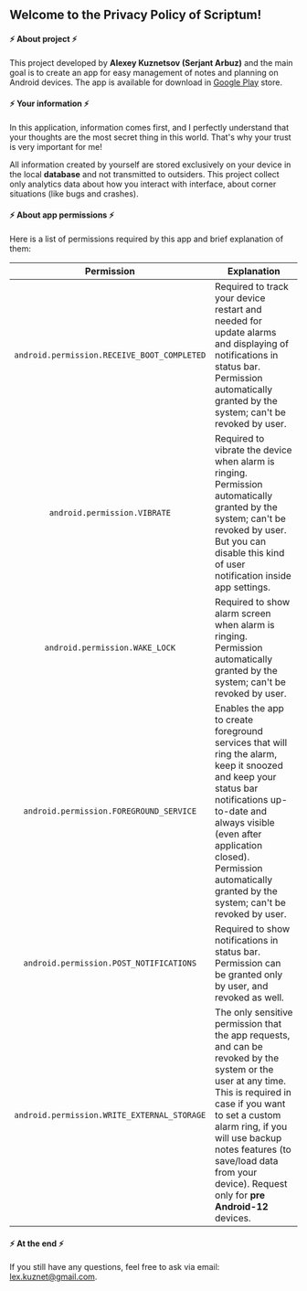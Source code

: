 ## Welcome to the Privacy Policy of Scriptum!

#### ⚡ About project ⚡

This project developed by **Alexey Kuznetsov (Serjant Arbuz)** and the main goal is to create an app 
for easy management of notes and planning on Android devices. The app is available for download 
in [Google Play](https://play.google.com/store/apps/details?id=sgtmelon.scriptum) store.

#### ⚡ Your information ⚡

In this application, information comes first, and I perfectly understand that your thoughts are the
most secret thing in this world. That's why your trust is very important for me!

All information created by yourself are stored exclusively on your device in the local **database** and
not transmitted to outsiders. This project collect only analytics data about how you interact with interface, 
about corner situations (like bugs and crashes).

#### ⚡ About app permissions ⚡

Here is a list of permissions required by this app and brief explanation of them:

| Permission | Explanation |
| :---: | --- |
| `android.permission.RECEIVE_BOOT_COMPLETED` | Required to track your device restart and needed for update alarms and displaying of notifications in status bar. Permission automatically granted by the system; can't be revoked by user. |
| `android.permission.VIBRATE` | Required to vibrate the device when alarm is ringing. Permission automatically granted by the system; can't be revoked by user. But you can disable this kind of user notification inside app settings. |
| `android.permission.WAKE_LOCK` | Required to show alarm screen when alarm is ringing. Permission automatically granted by the system; can't be revoked by user. |
| `android.permission.FOREGROUND_SERVICE` | Enables the app to create foreground services that will ring the alarm, keep it snoozed and keep your status bar notifications up-to-date and always visible (even after application closed). Permission automatically granted by the system; can't be revoked by user. |
| `android.permission.POST_NOTIFICATIONS` | Required to show notifications in status bar. Permission can be granted only by user, and revoked as well. |
| `android.permission.WRITE_EXTERNAL_STORAGE` | The only sensitive permission that the app requests, and can be revoked by the system or the user at any time. This is required in case if you want to set a custom alarm ring, if you will use backup notes features (to save/load data from your device). Request only for **pre Android-12** devices. |

#### ⚡ At the end ⚡

If you still have any questions, feel free to ask via email: lex.kuznet@gmail.com.

